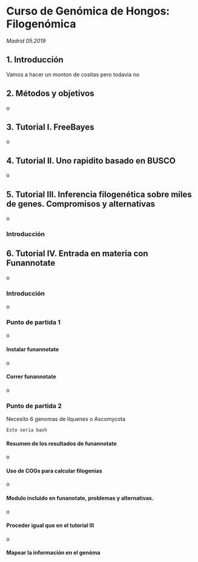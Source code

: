 # Curso de Genómica de Hongos: Filogenómica
 *Madrid 05.2019*

## 1. Introducción
Vamos a hacer un monton de cositas
pero todavia no
## 2. Métodos y objetivos
o
## 3. Tutorial I. FreeBayes
o
## 4. Tutorial II. Uno rapidito basado en  BUSCO
o
## 5. Tutorial III.  Inferencia filogenética sobre miles de genes. Compromisos y alternativas
o
### Introducción

## 6. Tutorial IV.  Entrada en materia con Funannotate
o
### Introducción
o
### Punto de partida 1
o
#### Instalar funannotate
o
#### Correr funannotate
o
### Punto de partida 2
Necesito 6 genomas de líquenes o Ascomycota
```
Esto seria bash
```
#### Resumen de los resultados de funannotate
o
#### Uso de COGs para calcular filogenias
o
#### Modulo incluido en funanotate, problemas y alternativas.
o
#### Proceder igual que en el tutorial III
o
#### Mapear la información en el genóma

